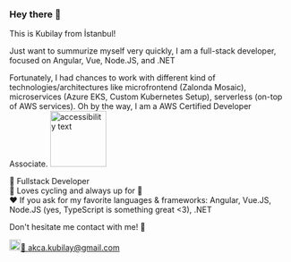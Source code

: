 
### Hey there 👋
This is Kubilay from İstanbul!

Just want to summurize myself very quickly, I am a full-stack developer, focused on Angular, Vue, Node.JS, and .NET

Fortunately, I had chances to work with different kind of technologies/architectures like microfrontend (Zalonda Mosaic), microservices (Azure EKS, Custom Kubernetes Setup), serverless (on-top of AWS services). Oh by the way, I am a AWS Certified Developer Associate. <img src="https://images.youracclaim.com/size/680x680/images/2a15d440-edbe-44a2-890f-0a0caf7e1442/AWS-Developer-Associate.png" width="100" alt="accessibility text">

:punch:	Fullstack Developer <br />
:bicyclist:	Loves cycling and always up for :running:	<br />
:heart:	If you ask for my favorite languages & frameworks: Angular, Vue.JS, Node.JS (yes, TypeScript is something great <3), .NET <br />

Don't hesitate me contact with me! :wave:	
  
<a href="https://www.linkedin.com/in/akcakubilay/">
  <img src="https://cdn4.iconfinder.com/data/icons/social-messaging-ui-color-shapes-2-free/128/social-linkedin-circle-512.png" width="20" alt="Linkedin Profile URL>
</a>
  
:email: akca.kubilay@gmail.com


<!--
**kubilayakca/kubilayakca** is a ✨ _special_ ✨ repository because its `README.md` (this file) appears on your GitHub profile.

Here are some ideas to get you started:

- 🔭 I’m currently working on ...
- 🌱 I’m currently learning ...
- 👯 I’m looking to collaborate on ...
- 🤔 I’m looking for help with ...
- 💬 Ask me about ...
- 📫 How to reach me: ...
- 😄 Pronouns: ...
- ⚡ Fun fact: ...
-->
